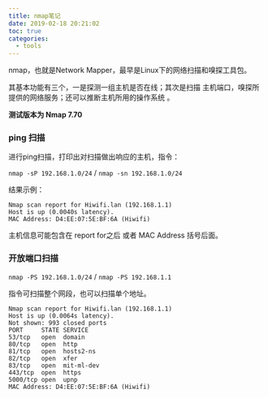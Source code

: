 ```yaml
---
title: nmap笔记
date: 2019-02-18 20:21:02
toc: true
categories:
  - tools
---
```


nmap，也就是Network Mapper，最早是Linux下的网络扫描和嗅探工具包。 

其基本功能有三个，一是探测一组主机是否在线；其次是扫描 主机端口，嗅探所提供的网络服务；还可以推断主机所用的操作系统 。  

<!--more-->

**测试版本为 Nmap 7.70**

### ping 扫描

进行ping扫描，打印出对扫描做出响应的主机，指令：

`nmap -sP 192.168.1.0/24` / `nmap -sn 192.168.1.0/24`

结果示例：

```
Nmap scan report for Hiwifi.lan (192.168.1.1)
Host is up (0.0040s latency).
MAC Address: D4:EE:07:5E:BF:6A (Hiwifi)
```

主机信息可能包含在 report for之后 或者 MAC Address 括号后面。

### 开放端口扫描

`nmap -PS 192.168.1.0/24` / `nmap -PS 192.168.1.1`

指令可扫描整个网段，也可以扫描单个地址。

```
Nmap scan report for Hiwifi.lan (192.168.1.1)
Host is up (0.0064s latency).
Not shown: 993 closed ports
PORT     STATE SERVICE
53/tcp   open  domain
80/tcp   open  http
81/tcp   open  hosts2-ns
82/tcp   open  xfer
83/tcp   open  mit-ml-dev
443/tcp  open  https
5000/tcp open  upnp
MAC Address: D4:EE:07:5E:BF:6A (Hiwifi)
```

